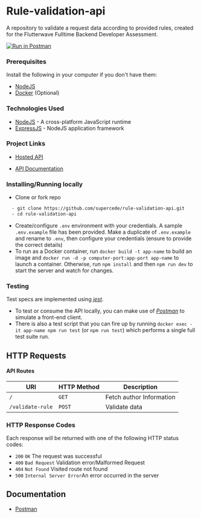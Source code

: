 # Rule-validation-api

A repository to validate a request data according to provided rules, created for the Flutterwave Fulltime Backend Developer Assessment.

[![Run in Postman](https://run.pstmn.io/button.svg)](https://app.getpostman.com/run-collection/f5781aa883d5f1486df9)

### Prerequisites

Install the following in your computer if you don't have them:

- [NodeJS](https://nodejs.org/en/download/)
- [Docker](https://www.docker.com/products/docker-desktop) (Optional)

### Technologies Used

- [NodeJS](https://nodejs.org/en/download/) - A cross-platform JavaScript runtime
- [ExpressJS](https://expressjs.com/) - NodeJS application framework

### Project Links

- [Hosted API](https://flw-validation-api.herokuapp.com)

- [API Documentation](https://documenter.getpostman.com/view/9950313/TW6xp8vH)

### Installing/Running locally

- Clone or fork repo

```bash
  - git clone https://github.com/supercede/rule-validation-api.git
  - cd rule-validation-api
```

- Create/configure `.env` environment with your credentials. A sample `.env.example` file has been provided. Make a duplicate of `.env.example` and rename to `.env`, then configure your credentials (ensure to provide the correct details)
- To run as a Docker container, run `docker build -t app-name` to build an image and `docker run -d -p computer-port:app-port app-name` to launch a container. Otherwise, run `npm install` and then `npm run dev` to start the server and watch for changes.

### Testing

Test specs are implemented using [_jest_](https://jestjs.io/).

- To test or consume the API locally, you can make use of [_Postman_](https://www.getpostman.com) to simulate a front-end client.
- There is also a test script that you can fire up by running `docker exec -it app-name npm run test` (or `npm run test`) which performs a single full test suite run.

## HTTP Requests

#### API Routes

| URI                         | HTTP Method | Description              |
| --------------------------- | ----------- | ------------------------ |
| <code>/</code>              | `GET`       | Fetch author Information |
| <code>/validate-rule</code> | `POST`      | Validate data            |

### HTTP Response Codes

Each response will be returned with one of the following HTTP status codes:

- `200` `OK` The request was successful
- `400` `Bad Request` Validation error/Malformed Request
- `404` `Not Found` Visited route not found
- `500` `Internal Server Error`An error occurred in the server

## Documentation

- [Postman](https://documenter.getpostman.com/view/9950313/TW6xp8vH)
